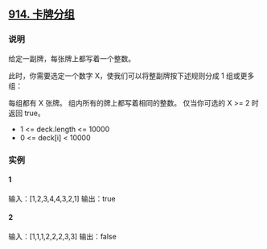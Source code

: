 ## [914. 卡牌分组](https://leetcode-cn.com/problems/x-of-a-kind-in-a-deck-of-cards/)

### 说明
给定一副牌，每张牌上都写着一个整数。

此时，你需要选定一个数字 X，使我们可以将整副牌按下述规则分成 1 组或更多组：

每组都有 X 张牌。
组内所有的牌上都写着相同的整数。
仅当你可选的 X >= 2 时返回 true。

* 1 <= deck.length <= 10000
* 0 <= deck[i] < 10000

### 实例
#### 1
输入：[1,2,3,4,4,3,2,1]
输出：true

#### 2
输入：[1,1,1,2,2,2,3,3]
输出：false